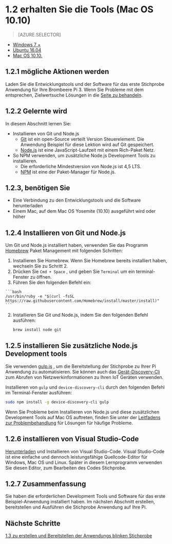 <properties
 pageTitle="Besorgen Sie sich die Tools (Mac OS 10.10) | Microsoft Azure"
 description="Herunterladen Sie und installieren Sie die erforderlichen Tools und Software für das erste Beispiel Anwendung für Ihre Pi auf Mac OS."
 services="iot-hub"
 documentationCenter=""
 authors="shizn"
 manager="timlt"
 tags=""
 keywords=""/>

<tags
 ms.service="iot-hub"
 ms.devlang="multiple"
 ms.topic="article"
 ms.tgt_pltfrm="na"
 ms.workload="na"
 ms.date="10/21/2016"
 ms.author="xshi"/>

# <a name="12-get-the-tools-macos-1010"></a>1.2 erhalten Sie die Tools (Mac OS 10.10)

> [AZURE.SELECTOR]
- [Windows 7 +](iot-hub-raspberry-pi-kit-node-lesson1-get-the-tools-win32.md)
- [Ubuntu 16.04](iot-hub-raspberry-pi-kit-node-lesson1-get-the-tools-ubuntu.md)
- [Mac OS 10.10.](iot-hub-raspberry-pi-kit-node-lesson1-get-the-tools-mac.md)

## <a name="121-what-you-will-do"></a>1.2.1 mögliche Aktionen werden

Laden Sie die Entwicklungstools und der Software für das erste Stichprobe Anwendung für Ihre Brombeere Pi 3. Wenn Sie Probleme mit dem entsprechen, Zielwertsuche Lösungen in die [Seite zu behandeln](iot-hub-raspberry-pi-kit-node-troubleshooting.md).

## <a name="122-what-you-will-learn"></a>1.2.2 Gelernte wird
In diesem Abschnitt lernen Sie:

- Installieren von Git und Node.js
    - [Git](https://git-scm.com) ist ein open-Source verteilt Version Steuerelement. Die Anwendung Beispiel für diese Lektion wird auf Git gespeichert.
    - [Node.js](https://nodejs.org/en/) ist eine JavaScript-Laufzeit mit einem Rich-Paket Netz.
- So NPM verwenden, um zusätzliche Node.js Development Tools zu installieren.
  - Die erforderliche Mindestversion von Node.js ist 4,5 LTS.
  - [NPM](https://www.npmjs.com) ist eine der Paket-Manager für Node.js.

## <a name="123-what-you-need"></a>1.2.3, benötigen Sie

- Eine Verbindung zu den Entwicklungstools und die Software herunterladen
- Einem Mac, auf dem Mac OS Yosemite (10.10) ausgeführt wird oder höher

## <a name="124-install-git-and-nodejs"></a>1.2.4 Installieren von Git und Node.js

Um Git und Node.js installiert haben, verwenden Sie das Programm [Homebrew](http://brew.sh) Paket Management mit folgenden Schritten:

1. Installieren Sie Homebrew. Wenn Sie Homebrew bereits installiert haben, wechseln Sie zu Schritt 2.
  1. Drücken Sie `Cmd + Space` , und geben Sie `Terminal` um ein terminal-Fenster zu öffnen.
  2. Führen Sie den folgenden Befehl ein:

    ```bash
    /usr/bin/ruby -e "$(curl -fsSL https://raw.githubusercontent.com/Homebrew/install/master/install)"
    ```
2. Installieren Sie Git und Node.js, indem Sie den folgenden Befehl ausführen:

    ```bash
    brew install node git
    ```

## <a name="125-install-additional-nodejs-development-tools"></a>1.2.5 installieren Sie zusätzliche Node.js Development tools

Sie verwenden [gulp.js](http://gulpjs.com) , um die Bereitstellung der Stichprobe zu Ihrer Pi Anwendung zu automatisieren. Sie können auch das [Gerät-Discovery-Cli](https://github.com/Azure/device-discovery-cli) zum Abrufen von Netzwerkinformationen zu Ihren IoT Geräten verwenden.

Installieren von `gulp` und `device-discovery-cli` durch den folgenden Befehl im Terminal-Fenster ausführen:

```bash
sudo npm install -g device-discovery-cli gulp
```

Wenn Sie Probleme beim Installieren von Node.js und diese zusätzlichen Development Tools auf Mac OS auftreten, finden Sie unter der [Leitfadens zur Problembehandlung](iot-hub-raspberry-pi-kit-node-troubleshooting.md) für Lösungen für häufige Probleme.

## <a name="126-install-visual-studio-code"></a>1.2.6 installieren von Visual Studio-Code

[Herunterladen](https://code.visualstudio.com/docs/setup/osx) und Installieren von Visual Studio-Code. Visual Studio-Code ist eine einfache und dennoch leistungsfähige Quellcode-Editor für Windows, Mac OS und Linux. Später in diesem Lernprogramm verwenden Sie diesen Editor, zum Bearbeiten des Codes Stichprobe.

## <a name="127-summary"></a>1.2.7 Zusammenfassung

Sie haben die erforderlichen Development Tools und Software für das erste Beispiel-Anwendung installiert haben. Im nächsten Abschnitt erstellen, bereitstellen und Ausführen die Stichprobe Anwendung auf Ihre Pi.

## <a name="next-steps"></a>Nächste Schritte

[1.3 zu erstellen und Bereitstellen der Anwendungs blinken Stichprobe](iot-hub-raspberry-pi-kit-node-lesson1-deploy-blink-app.md)
